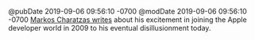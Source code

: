 @pubDate 2019-09-06 09:56:10 -0700
@modDate 2019-09-06 09:56:10 -0700
[Markos Charatzas writes](https://qnoid.com/2019/09/06/Apple-Developer.html#main) about his excitement in joining the Apple developer world in 2009 to his eventual disillusionment today.
